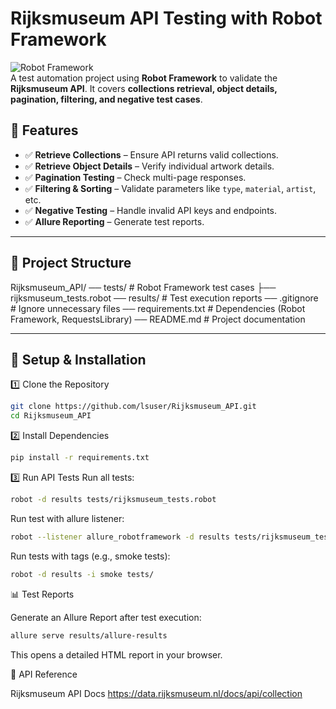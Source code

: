 # Rijksmuseum API Testing with Robot Framework

![Robot Framework](https://img.shields.io/badge/Robot%20Framework-API%20Testing-green)  
A test automation project using **Robot Framework** to validate the **Rijksmuseum API**. It covers **collections retrieval, object details, pagination, filtering, and negative test cases**.

## 🚀 Features
- ✅ **Retrieve Collections** – Ensure API returns valid collections.
- ✅ **Retrieve Object Details** – Verify individual artwork details.
- ✅ **Pagination Testing** – Check multi-page responses.
- ✅ **Filtering & Sorting** – Validate parameters like `type`, `material`, `artist`, etc.
- ✅ **Negative Testing** – Handle invalid API keys and endpoints.
- ✅ **Allure Reporting** – Generate test reports.

---

## 📂 Project Structure
Rijksmuseum_API/ 
── tests/ # Robot Framework test cases 
    ├── rijksmuseum_tests.robot
── results/ # Test execution reports 
── .gitignore # Ignore unnecessary files
── requirements.txt # Dependencies (Robot Framework, RequestsLibrary)
── README.md # Project documentation 

---

## 🔧 Setup & Installation

1️⃣ Clone the Repository
```bash
git clone https://github.com/lsuser/Rijksmuseum_API.git
cd Rijksmuseum_API
```

2️⃣ Install Dependencies
```bash
pip install -r requirements.txt
```

3️⃣ Run API Tests
Run all tests:
```bash
robot -d results tests/rijksmuseum_tests.robot
```
Run  test with allure listener:
```bash
robot --listener allure_robotframework -d results tests/rijksmuseum_tests.robot
```
Run tests with tags (e.g., smoke tests):
```bash
robot -d results -i smoke tests/
```

📊 Test Reports

Generate an Allure Report after test execution:
``` bash
allure serve results/allure-results
```
This opens a detailed HTML report in your browser.

📌 API Reference

Rijksmuseum API Docs
https://data.rijksmuseum.nl/docs/api/collection
